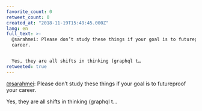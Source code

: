 ```yaml
---
favorite_count: 0
retweet_count: 0
created_at: "2018-11-19T15:49:45.000Z"
lang: en
full_text: >-
  @sarahmei: Please don’t study these things if your goal is to futureproof your
  career. 


  Yes, they are all shifts in thinking (graphql t…
retweeted: true
---
```


[@sarahmei](https://twitter.com/sarahmei): Please don’t study these things if
your goal is to futureproof your career.

Yes, they are all shifts in thinking (graphql t…
